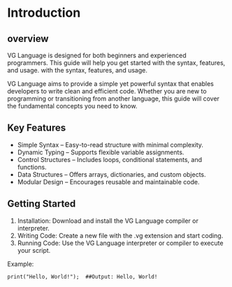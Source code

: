 # Introduction

## overview
VG Language is designed for both beginners and experienced programmers. This guide will help you get started with the syntax, features, and usage.
with the syntax, features, and usage.

VG Language aims to provide a simple yet powerful syntax that enables developers to write clean and efficient code. Whether you are new to programming or transitioning from another language, this guide will cover the fundamental concepts you need to know.
## Key Features
* Simple Syntax – Easy-to-read structure with minimal complexity.
* Dynamic Typing – Supports flexible variable assignments.
* Control Structures – Includes loops, conditional statements, and functions.
* Data Structures – Offers arrays, dictionaries, and custom objects.
* Modular Design – Encourages reusable and maintainable code.

## Getting Started
1. Installation: Download and install the VG Language compiler or interpreter.
2. Writing Code: Create a new file with the .vg extension and start coding.
3. Running Code: Use the VG Language interpreter or compiler to execute your script.

Example:
```vg
print("Hello, World!");  ##Output: Hello, World!
```

